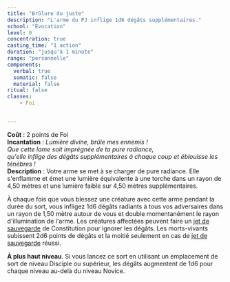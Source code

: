 ```yaml
---
title: "Brûlure du juste"
description: "L'arme du PJ inflige 1d6 dégâts supplémentaires."
school: "Évocation"
level: 0
concentration: true
casting_time: "1 action"
duration: "jusqu'à 1 minute"
range: "personnelle"
components:
  verbal: true
  somatic: false
  material: false
ritual: false
classes:
    - Foi


---
```

**Coût** : 2 points de Foi  
**Incantation** : *Lumière divine, brûle mes ennemis !*     
*Que cette lame soit imprégnée de ta pure radiance,*     
*qu'elle inflige des dégâts supplémentaires à chaque coup et éblouisse les ténèbres !*         
**Description** : Votre arme se met à se charger de pure radiance. Elle s'enflamme et émet une lumière équivalente à une torche dans un rayon de 4,50 mètres et une lumière faible sur 4,50 mètres supplémentaires.

À chaque fois que vous blessez une créature avec cette arme pendant la durée du sort, vous infligez 1d6 dégâts radiants à tous vos adversaires dans un rayon de 1,50 mètre autour de vous et double momentanément le rayon d'illumination de l'arme. Les créatures affectées peuvent faire un [jet de sauvegarde](/utiliser-les-caracteristiques/#jets-de-sauvegarde) de Constitution pour ignorer les dégâts. Les morts-vivants subissent 2d6 points de dégâts et la moitié seulement en cas de [jet de sauvegarde](/utiliser-les-caracteristiques/#jets-de-sauvegarde) réussi.

**À plus haut niveau**. Si vous lancez ce sort en utilisant un emplacement de sort de niveau Disciple ou supérieur, les dégâts augmentent de 1d6 pour chaque niveau au-delà du niveau Novice.
